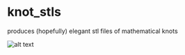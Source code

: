 # knot_stls
produces (hopefully) elegant stl files of mathematical knots 

![alt text](https://github.com/ChristianFieldhouse/knot_stls/knot7_5.png?raw=true)
